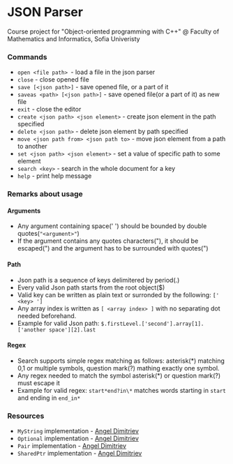# JSON Parser
Course project for "Object-oriented programming with C++" @ Faculty of Mathematics and Informatics, Sofia Univeristy

### Commands

- `open <file path> `- load a file in the json parser
- `close` - close opened file
- `save [<json path>]` - save opened file, or a part of it
- `saveas <path> [<json path>]` - save opened file(or a part of it) as new file
- `exit` - close the editor
- `create <json path> <json element>` - create json element in the path specified
- `delete <json path>` - delete json element by path specified
- `move <json path from> <json path to>` - move json element from a path to another
- `set <json path> <json element>` - set a value of specific path to some element
- `search <key>` - search in the whole document for a key
- `help` - print help message


### Remarks about usage

#### Arguments
- Any argument containing space(' ') should be bounded by double quotes(`"<argument>"`)
- If the argument contains any quotes characters("), it should be escaped(\") and the argument has to be surrounded with quotes(")

#### Path
- Json path is a sequence of keys delimitered by period(.)
- Every valid Json path starts from the root object($)
- Valid key can be written as plain text or surronded by the following: `[' <key> ']`
- Any array index is written as `[ <array index> ]` with no separating dot needed beforehand.
- Example for valid Json path: `$.firstLevel.['second'].array[1].['another space'][2].last`

#### Regex
- Search supports simple regex matching as follows: asterisk(*) matching 0,1 or multiple symbols, question mark(?) mathing exactly one symbol.
- Any regex needed to match the symbol asterisk(*) or question mark(?) must escape it
- Example for valid regex: `start*end?in\*` matches words starting in `start` and ending in `end_in*`


### Resources
- `MyString` implementation - [Angel Dimitriev](<https://github.com/Angeld55/Object-oriented_programming_FMI>)
- `Optional` implementation - [Angel Dimitriev](<https://github.com/Angeld55/Object-oriented_programming_FMI>)
- `Pair` implementation -  [Angel Dimitriev](<https://github.com/Angeld55/Object-oriented_programming_FMI>)
- `SharedPtr` implementation - [Angel Dimitriev](<https://github.com/Angeld55/Object-oriented_programming_FMI>)